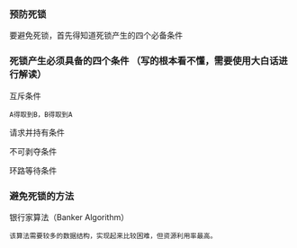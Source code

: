 ### 预防死锁

要避免死锁，首先得知道死锁产生的四个必备条件

### 死锁产生必须具备的四个条件 （写的根本看不懂，需要使用大白话进行解读）

互斥条件

    A得取到B，B得取到A

请求并持有条件

    

不可剥夺条件

    

环路等待条件

    

### 避免死锁的方法

银行家算法（Banker Algorithm）

    该算法需要较多的数据结构，实现起来比较困难，但资源利用率最高。